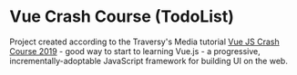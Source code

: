 # Vue Crash Course (TodoList)

Project created according to the Traversy's Media tutorial [Vue JS Crash Course 2019](https://www.youtube.com/watch?v=Wy9q22isx3U&t=50s) - 
good way to start to learning Vue.js - a progressive, incrementally-adoptable JavaScript framework for building UI on the web.
